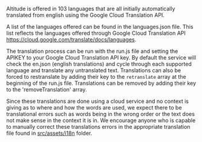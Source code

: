 Altitude is offered in 103 languages that are all initially automatically translated from english using the Google Cloud Translation API.

A list of the languages offered can be found in the languages.json file. This list reflects the languages offered through Google Cloud Translation API https://cloud.google.com/translate/docs/languages.

The translation process can be run with the run.js file and setting the APIKEY to your Google Cloud Translation API key. By default the service will check the en.json (english translations) and cycle through each supported language and translate any untranslated text. Translations can also be forced to restranslate by adding their key to the `retranslate` array at the beginning of the run.js file. Translations can be removed by adding their key to the 'removeTranslation' array.

Since these translations are done using a cloud service and no context is giving as to where and how the words are used, we expect there to be translational errors such as words being in the wrong order or the text does not make sense in the context it is in. We encourage anyone who is capable to manually correct these translations errors in the appropriate translation file found in [src/assets/i18n](src/assets/i18n) folder.
